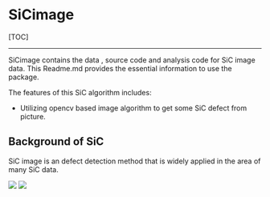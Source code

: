 # SiCimage

[TOC]

------

SiCimage contains the data , source code and analysis code for SiC image data. This Readme.md provides the essential information to use the package. 

The features of this SiC algorithm includes:

- Utilizing opencv based image algorithm to get some SiC defect from picture. 

## Background of SiC

SiC image is an defect detection method that is widely applied in the area of many SiC data. 

![](https://github.com/gilbert-sun/SiCimage/tree/main/site1.png)
![](https://github.com/gilbert-sun/SiCimage/tree/main/CREE_0322_141_hist.png)
